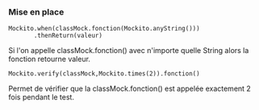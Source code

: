 ###  Mise en place

```
Mockito.when(classMock.fonction(Mockito.anyString()))
       .thenReturn(valeur)
```
Si l'on appelle classMock.fonction() avec n'importe quelle String alors la fonction retourne valeur.

```
Mockito.verify(classMock,Mockito.times(2)).fonction()
```
Permet de vérifier que la classMock.fonction() est appelée exactement 2 fois pendant le test.
